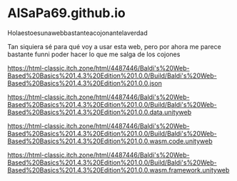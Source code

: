 # AlSaPa69.github.io
Holaestoesunawebbastanteacojonantelaverdad

Tan siquiera sé para qué voy a usar esta web, pero por ahora me parece bastante funni poder hacer lo que me salga de los cojones

https://html-classic.itch.zone/html/4487446/Baldi's%20Web-Based%20Basics%201.4.3%20Edition%201.0.0/Build/Baldi's%20Web-Based%20Basics%201.4.3%20Edition%201.0.0.json

https://html-classic.itch.zone/html/4487446/Baldi's%20Web-Based%20Basics%201.4.3%20Edition%201.0.0/Build/Baldi's%20Web-Based%20Basics%201.4.3%20Edition%201.0.0.data.unityweb

https://html-classic.itch.zone/html/4487446/Baldi's%20Web-Based%20Basics%201.4.3%20Edition%201.0.0/Build/Baldi's%20Web-Based%20Basics%201.4.3%20Edition%201.0.0.wasm.code.unityweb

https://html-classic.itch.zone/html/4487446/Baldi's%20Web-Based%20Basics%201.4.3%20Edition%201.0.0/Build/Baldi's%20Web-Based%20Basics%201.4.3%20Edition%201.0.0.wasm.framework.unityweb